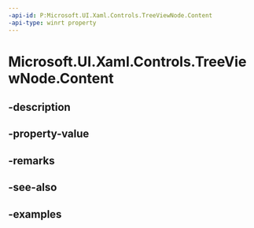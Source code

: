 ```yaml
---
-api-id: P:Microsoft.UI.Xaml.Controls.TreeViewNode.Content
-api-type: winrt property
---
```


<!-- Property syntax.
public object Content { get;  set; }
-->

# Microsoft.UI.Xaml.Controls.TreeViewNode.Content

## -description

## -property-value

## -remarks

## -see-also

## -examples

